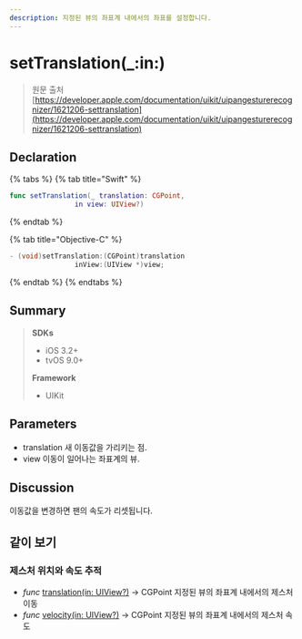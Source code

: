 ```yaml
---
description: 지정된 뷰의 좌표계 내에서의 좌표를 설정합니다.
---
```


# setTranslation\(\_:in:\)

> 원문 출처  
> [https://developer.apple.com/documentation/uikit/uipangesturerecognizer/1621206-settranslation](https://developer.apple.com/documentation/uikit/uipangesturerecognizer/1621206-settranslation)

## Declaration

{% tabs %}
{% tab title="Swift" %}
```swift
func setTranslation(_ translation: CGPoint,
                in view: UIView?)
```
{% endtab %}

{% tab title="Objective-C" %}
```objectivec
- (void)setTranslation:(CGPoint)translation 
                inView:(UIView *)view;
```
{% endtab %}
{% endtabs %}

## Summary

> **SDKs**
>
> * iOS 3.2+
> * tvOS 9.0+
>
> **Framework**
>
> * UIKit

## Parameters

* translation 새 이동값을 가리키는 점.
* view 이동이 일어나는 좌표계의 뷰.

## Discussion

이동값을 변경하면 팬의 속도가 리셋됩니다.

## 같이 보기

### 제스처 위치와 속도 추적

* _func_ [translation\(in: UIView?\)](translation-in.md) -&gt; CGPoint 지정된 뷰의 좌표계 내에서의 제스처 이동
* _func_ [velocity\(in: UIView?\)](velocity-in.md) -&gt; CGPoint 지정된 뷰의 좌표계 내에서의 제스처 속도

